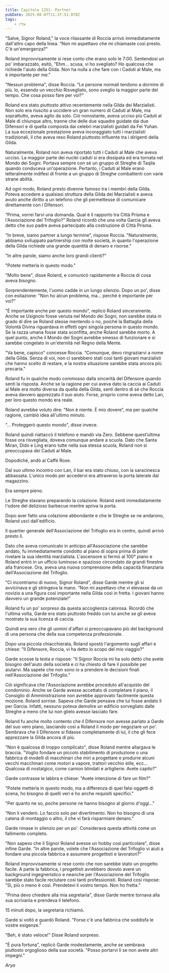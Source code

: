 ```yaml
---
title: Capitolo 1251- Partner
pubDate: 2025-08-07T11:37:51.078Z
tags:
    - rtw
---
```



"Salve, Signor Roland," la voce rilassante di Roccia arrivò immediatamente dall'altro capo della linea. “Non mi aspettavo che mi chiamaste così presto. C'è un'emergenza?"


Roland improvvisamente si rese conto che erano solo le 7:00. Sentendosi un po' imbarazzato, esitò, "Ehm... scusa, vi ho svegliato? Ho qualcosa che richiede l'aiuto della Gilda. Non ha nulla a che fare con i Caduti al Male, ma è importante per me."


"Nessun problema", disse Roccia. “Le persone normali tendono a dormire di più. Io, essendo un vecchio Risvegliato, sono sveglio la maggior parte del tempo. Che cosa posso fare per voi?”


Roland era stato piuttosto attivo recentemente nella Gilda dei Marzialisti. Non solo era riuscito a uccidere un gran numero di Caduti al Male, ma soprattutto, aveva agito da solo. Ciò nonostante, aveva ucciso più Caduti al Male di chiunque altro, tranne che delle due squadre guidate dai due Difensori e di quella composta dai celebri marzialisti guidati da Fei Yuhan. La sua eccezionale prestazione aveva incoraggiato tutti i marzialisti tradizionali, il che aveva reso Roland piuttosto influente tra i dirigenti della Gilda.


Naturalmente, Roland non aveva riportato tutti i Caduti al Male che aveva ucciso. La maggior parte dei nuclei caduti si era dissipata ed era tornata nel Mondo dei Sogni. Portava sempre con sé un gruppo di Streghe di Taqila quando conduceva un'operazione. Pertanto, i Caduti al Male erano letteralmente indifesi di fronte a un gruppo di Streghe combattenti con varie strane abilità.


Ad ogni modo, Roland presto divenne famoso tra i membri della Gilda. Poteva accedere a qualsiasi struttura della Gilda dei Marzialisti e aveva avuto anche diritto a un telefono che gli permettesse di comunicare direttamente con i Difensori.


“Prima, vorrei farvi una domanda. Qual è il rapporto tra Città Prisma e l'Associazione del Trifoglio?” Roland ricordò che una volta Garcia gli aveva detto che suo padre aveva partecipato alla costruzione di Città Prisma.


"In breve, siamo partner a lungo termine", rispose Roccia. "Naturalmente, abbiamo sviluppato partnership con molte società, in quanto l'operazione della Gilda richiede una grande quantità di denaro e risorse."


"In altre parole, siamo anche loro grandi clienti?"


"Potete metterla in questo modo."


"Molto bene", disse Roland, e comunicò rapidamente a Roccia di cosa aveva bisogno.


Sorprendentemente, l'uomo cadde in un lungo silenzio. Dopo un po', disse con esitazione: "Non ho alcun problema, ma... perché è importante per voi?"


"È importante anche per questo mondo", replicò Roland sinceramente. Anche se Usignolo fosse venuta nel Mondo dei Sogni, non sarebbe stata in grado di dire se Roland stesse mentendo o no, poiché la Battaglia della Volontà Divina riguardava in effetti ogni singola persona in questo mondo. Se la razza umana fosse stata sconfitta, anche Roland sarebbe morto. A quel punto, anche il Mondo dei Sogni avrebbe smesso di funzionare e si sarebbe congelato in un'eternità nel Regno della Mente.


"Va bene, capisco" concesse Roccia. “Comunque, devo ringraziarvi a nome della Gilda. Senza di voi, non ci sarebbero stati così tanti giovani marzialisti che hanno scelto di restare, e la nostra situazione sarebbe stata ancora più precaria."


Roland fu in qualche modo commosso dalla sincerità del Difensore quando sentì la risposta. Anche se la ragione per cui aveva dato la caccia ai Caduti al Male era molto diversa da quella della Gilda, sentì dentro di sé che Roccia aveva davvero apprezzato il suo aiuto. Forse, proprio come aveva detto Lan, per loro questo mondo era reale.


Roland avrebbe voluto dire: "Non è niente. È mio dovere”, ma per qualche ragione, cambiò idea all'ultimo minuto.


“… Proteggerò questo mondo", disse invece.


Roland quindi riattaccò il telefono e mandò via Zero. Sebbene quest’ultima fosse ora risvegliata, doveva comunque andare a scuola. Dato che Santa Miran, Dido e Ling erano tutte nella sua stessa scuola, Roland non si preoccupava dei Caduti al Male.


Dopodiché, andò al Caffé Rose.


Dal suo ultimo incontro con Lan, il bar era stato chiuso, con la saracinesca abbassata. L'unico modo per accedervi era attraverso la porta laterale dal magazzino.


Era sempre pieno.


Le Streghe stavano preparando la colazione. Roland sentì immediatamente l'odore del delizioso barbecue mentre apriva la porta.


Dopo aver fatto una colazione abbondante e che le Streghe se ne andarono, Roland uscì dall'edificio.


Il quartier generale dell'Associazione del Trifoglio era in centro, quindi arrivò presto lì.


Dato che aveva comunicato in anticipo all'Associazione che sarebbe andato, fu immediatamente condotto al piano di sopra prima di poter rivelare la sua identità marzialista. L'ascensore si fermò al 100° piano e Roland entrò in un ufficio luminoso e spazioso circondato da grandi finestre alla francese. Ora, aveva una nuova comprensione della capacità finanziaria dell'Associazione del Trifoglio.


"Ci incontriamo di nuovo, Signor Roland", disse Garde mentre gli si avvicinava e gli stringeva la mano. “Non mi aspettavo che vi elevasse da un novizio a una figura così importante nella Gilda così in fretta. I giovani hanno davvero un grande potenziale!”


Roland fu un po' sorpreso da questa accoglienza calorosa. Ricordò che l'ultima volta, Garde era stato piuttosto freddo con lui anche se gli aveva mostrato la sua licenza di caccia.


Quindi era vero che gli uomini d'affari si preoccupavano più del background di una persona che della sua competenza professionale.


Dopo una piccola chiacchierata, Roland spostò l'argomento sugli affari e chiese: "Il Difensore, Roccia, vi ha detto lo scopo del mio viaggio?"


Garde scosse la testa e rispose: "Il Signor Roccia mi ha solo detto che avete bisogno dell'aiuto della società e ci ha chiesto di fare il possibile per aiutarvi. Ma sapete che non sono io a prendere le decisioni finali nell'Associazione del Trifoglio.”


Ciò significava che l'Associazione avrebbe proceduto all'acquisto del condominio. Anche se Garde avesse accettato di completare il piano, il Consiglio di Amministrazione non avrebbe approvato facilmente questa mozione. Roland sorrise. Sapeva che Garde pensava che lui fosse andato lì per Garcia. Infatti, nessuno poteva demolire un edificio sorvegliato dalle Streghe a meno che lui non glielo avesse lasciato fare.


Roland fu anche molto contento che il Difensore non avesse parlato a Garde del suo vero piano, lasciando così a Roland il modo per negoziare un po'. Sembrava che il Difensore si fidasse completamente di lui, il che gli fece apprezzare la Gilda ancora di più.


"Non è qualcosa di troppo complicato", disse Roland mentre allargava le braccia. "Voglio fondare un piccolo stabilimento di produzione o una fabbrica di modelli di macchinari che miri a progettare e produrre alcuni vecchi macchinari come motori a vapore, trattori vecchio stile, ecc... Qualcosa di nostalgico, come camion blindati e artiglierie. Avete capito?"


Garde contrasse le labbra e chiese: "Avete intenzione di fare un film?"


"Potete metterla in questo modo, ma a differenza di quei falsi oggetti di scena, ho bisogno di quelli veri e ho anche requisiti specifici."


"Per quanto ne so, poche persone ne hanno bisogno al giorno d'oggi..."


“Non li venderò. Lo faccio solo per divertimento. Non ho bisogno di una catena di montaggio o altro, il che vi farà risparmiare denaro."


Garde rimase in silenzio per un po'. Considerava questa attività come un fallimento completo.


"Non sapevo che il Signor Roland avesse un hobby così particolare", disse infine Garde. "In altre parole, volete che l'Associazione del Trifoglio vi aiuti a fondare una piccola fabbrica e assumere progettisti e lavoratori?"


Roland improvvisamente si rese conto che non sarebbe stato un progetto facile. A parte la fabbrica, i progettisti avrebbero dovuto avere un background ingegneristico e neanche per l'Associazione del Trifoglio sarebbe stato facile reclutare così tanti professionisti. Roland così rispose: “Sì, più o meno è così. Prendetevi il vostro tempo. Non ho fretta."


"Prima devo chiedere alla mia segretaria", disse Garde mentre tornava alla sua scrivania e prendeva il telefono.


15 minuti dopo, la segretaria richiamò.


Garde si voltò e guardò Roland. "Forse c'è una fabbrica che soddisfa le vostre esigenze."


"Beh, è stato veloce!" Disse Roland sorpreso.


"È pura fortuna", replicò Garde modestamente, anche se sembrava piuttosto orgoglioso della sua società. "Posso portarvi lì se non avete altri impegni."


<em>Arya</em>




                                


                                



